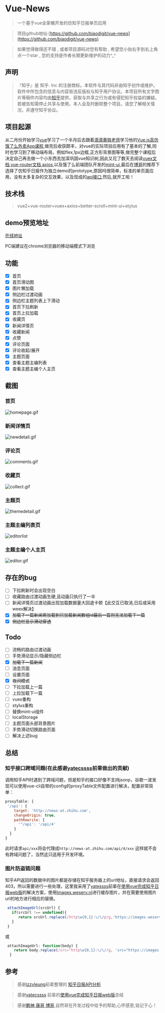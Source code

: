 # Vue-News

> 一个基于vue全家桶开发的仿知乎日报单页应用

> 项目github地址:[https://github.com/biaodigit/vue-news](https://github.com/biaodigit/vue-news)

> 如果觉得做得还不错 , 或者项目源码对您有帮助 , 希望您小抬右手到右上角点一个star , 您的支持是作者长期更新维护的动力^_^

## 声明
>『知乎』是 知乎. Inc 的注册商标。本软件与其代码非由知乎创作或维护。软件中所包含的信息与内容皆违反版权与知乎用户协议。本项目所有文字图片等稿件内容均由[知乎](https://www.zhihu.com)提供，获取与共享之行为或有侵犯知乎权益的嫌疑。若被告知需停止共享与使用，本人会及时删除整个项目。请您了解相关情况，并遵守知乎协议。

## 项目起源
从二月份开始学习[vue](https://cn.vuejs.org/)学习了一个半月后去跟着[滴滴黄轶老师](https://github.com/ustbhuangyi)学习他的[Vue.js高仿饿了么外卖App课程](http://coding.imooc.com/class/74.html),做完后收获颇丰，对vue的实际项目应用有了基本的了解,同时也学习到了移动端布局，例如flex,1px边框,正方形背景图等等,做完整个课程后决定自己再去做一个小东西去加深巩固vue知识树,因此又花了数天去阅读[vuex文档](https://vuex.vuejs.org/zh-cn/),[vue-router文档](https://router.vuejs.org/zh-cn/),[axios](https://github.com/mzabriskie/axios),以及饿了么前端团队开发的[mint-ui](http://mint-ui.github.io/#!/zh-cn),最后在[博哥](https://github.com/cccyb)的推荐下选择了仿知乎日报作为独立demo的prototype,原因吗很简单，标准的单页面应用，没有太多复杂的交互效果，以及现成的[api接口](https://github.com/izzyleung/ZhihuDailyPurify/wiki/%E7%9F%A5%E4%B9%8E%E6%97%A5%E6%8A%A5-API-%E5%88%86%E6%9E%90),然后,就开工啦！

## 技术栈

> vue2+vue-router+vuex+axios+better-scroll+mint-ui+stylus

## demo预览地址

[在线地址](http://lwdvue.cn/#/)

PC端建议在chrome浏览器的移动端模式下浏览

## 功能

- [x] 首页
- [x] 首页滑动图
- [x] 图片懒加载
- [x] 侧边栏过渡动画
- [x] 侧边栏主题列表上下滑动
- [x] 首页下拉刷新
- [x] 首页上拉加载
- [x] 收藏页
- [x] 新闻详情页
- [x] 收藏新闻
- [x] 点赞
- [x] 评论页面
- [x] 评论收起/展开
- [x] 主题页面
- [x] 查看主题主编列表
- [x] 查看主题主编个人主页

## 截图
### 首页
![homepage.gif](./demogif/homepage.gif)

### 新闻详情页
![newdetail.gif](./demogif/newdetail.gif)

### 评论页
![comments.gif](./demogif/comments.gif)

### 收藏页
![collect.gif](./demogif/collect.gif)

### 主题页
![themedetail.gif](./demogif/themedetail.gif)

### 主题主编列表页
![editorlist](./demogif/editorlist.gif)

### 主题主编个人主页
![editor.gif](./demogif/editor.gif)

## 存在的bug
- [ ] 下拉刷新时会出现空白
- [ ] 收藏路由过渡动画生硬,且动画只执行了一半
- [ ] 新闻详情页过渡动画出现加载数据量大回退卡顿【此交互已取消,日后或采用weex解决】
- [x] ~~加载下一篇新闻若加载到已加载新闻数组id最后一篇则无法加载下一篇~~
- [x] ~~侧边栏显示滑动穿透~~

## Todo
- [ ] 流畅的路由过渡动画
- [ ] 手势滑动显示/隐藏侧边栏
- [x] ~~加载下一篇新闻~~
- [ ] 消息页面
- [ ] 设置页面
- [x] ~~夜间模式~~
- [ ] 下拉加载上一篇
- [ ] 上拉加载下一篇
- [ ] vuex重构
- [ ] stylus重构
- [ ] 替换mint-ui组件
- [ ] localStorage
- [ ] 主题页面头部背景图片
- [ ] 手势滑动切换路由页面
- [ ] 解决上述bug

## 总结
### 知乎接口跨域问题(在此感谢[yatecssss](http://www.yatessss.com/2016/07/08/%E4%BD%BF%E7%94%A8vue%E5%AE%8C%E6%88%90%E7%9F%A5%E4%B9%8E%E6%97%A5%E6%8A%A5web%E7%89%88.html)前辈做出的贡献)
调用知乎API时遇到了跨域问题，但是知乎的接口好像不支持jsonp，谷歌一波发现可以使用vue-cli自带的config的proxyTable文件配置进行解决，配置非常简单：

```js
proxyTable: {
 '/api': {
    target: 'http://news-at.zhihu.com',
    changeOrigin: true,
    pathRewrite: {
      '^/api': '/api/4'
    }
  }
}
```
此时请求`api/xxx`将会代理成`http://news-at.zhihu.com/api/4/xxx`
这样就不会有跨域问题了，当然这只适用于开发环境。

### 图片防盗链问题
知乎API返回的数据中的图片都是存储在知乎服务器上的url地址，直接请求会返回403，所以需要进行一些处理，这里我采用了[yatessss](https://github.com/yatessss)前辈在[使用vue完成知乎日报web版](http://www.yatessss.com/2016/07/08/%E4%BD%BF%E7%94%A8vue%E5%AE%8C%E6%88%90%E7%9F%A5%E4%B9%8E%E6%97%A5%E6%8A%A5web%E7%89%88.html)的解决方案，使用[Images.weserv.nl](https://images.weserv.nl)进行缓存图片，并在需要使用图片url的地方进行相应的替换。

```js
 attachImageUrl(srcUrl) {
   if(srcUrl !== undefined){
      return srcUrl.replace(/http\w{0,1}:\/\/p/g,'https://images.weserv.nl/?url=p');
   }
 }
```
或
```js
 attachImageUrl: function(body) {
    return body.replace(/src="http\w{0,1}:\/\//g, 'src="https://images.weserv.nl/?url=');
  }
```

## 参考
> 感谢[izzyleung](https://github.com/izzyleung)前辈整理的 [知乎日报API分析](https://github.com/izzyleung/ZhihuDailyPurify/wiki/%E7%9F%A5%E4%B9%8E%E6%97%A5%E6%8A%A5-API-%E5%88%86%E6%9E%90)

> 感谢[yatecssss](https://github.com/yatessss) 前辈的[使用vue完成知乎日报web版](http://www.yatessss.com/2016/07/08/%E4%BD%BF%E7%94%A8vue%E5%AE%8C%E6%88%90%E7%9F%A5%E4%B9%8E%E6%97%A5%E6%8A%A5web%E7%89%88.html)总结

> 感谢[鹏神](https://github.com/HunterPen),[康哥](https://github.com/ZWkang),[博哥](https://github.com/cccyb),自然哥在开发过程中给予的帮助,心怀感恩,铭记于心！


